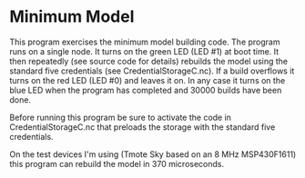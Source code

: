 
Minimum Model
=============

This program exercises the minimum model building code. The program runs on a single node. It
turns on the green LED (LED #1) at boot time. It then repeatedly (see source code for details)
rebuilds the model using the standard five credentials (see CredentialStorageC.nc). If a build
overflows it turns on the red LED (LED #0) and leaves it on. In any case it turns on the blue
LED when the program has completed and 30000 builds have been done.

Before running this program be sure to activate the code in CredentialStorageC.nc that preloads
the storage with the standard five credentials.

On the test devices I'm using (Tmote Sky based on an 8 MHz MSP430F1611) this program can rebuild
the model in 370 microseconds.
